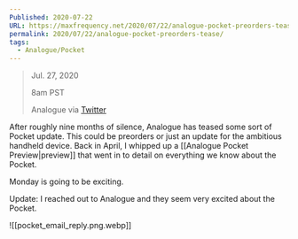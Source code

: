```yaml
---
Published: 2020-07-22
URL: https://maxfrequency.net/2020/07/22/analogue-pocket-preorders-tease/
permalink: 2020/07/22/analogue-pocket-preorders-tease/
tags:
  - Analogue/Pocket
---
```

> Jul. 27, 2020
> 
> 8am PST
> 
> Analogue via [Twitter](https://twitter.com/analogue/status/1285937700067934213)

After roughly nine months of silence, Analogue has teased some sort of Pocket update. This could be preorders or just an update for the ambitious handheld device. Back in April, I whipped up a [[Analogue Pocket Preview|preview]] that went in to detail on everything we know about the Pocket.

Monday is going to be exciting.

Update: I reached out to Analogue and they seem very excited about the Pocket.

![[pocket_email_reply.png.webp]]